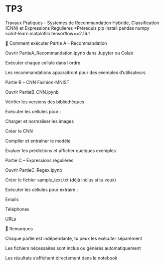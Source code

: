 # TP3
Travaux Pratiques - Systemes de Recommandation Hybride, Classification (CNN) et Expressions Regulieres
*Prérequis
pip install pandas numpy scikit-learn matplotlib tensorflow==2.16.1


🚀 Comment exécuter
Partie A – Recommandation

Ouvrir PartieA_Recommandation.ipynb dans Jupyter ou Colab

Exécuter chaque cellule dans l’ordre

Les recommandations apparaîtront pour des exemples d’utilisateurs

Partie B – CNN Fashion-MNIST

Ouvrir PartieB_CNN.ipynb

Vérifier les versions des bibliothèques

Exécuter les cellules pour :

Charger et normaliser les images

Créer le CNN

Compiler et entraîner le modèle

Évaluer les prédictions et afficher quelques exemples

Partie C – Expressions régulières

Ouvrir PartieC_Regex.ipynb

Créer le fichier sample_text.txt (déjà inclus si tu veux)

Exécuter les cellules pour extraire :

Emails

Téléphones

URLs

📌 Remarques

Chaque partie est indépendante, tu peux les exécuter séparément

Les fichiers nécessaires sont inclus ou générés automatiquement

Les résultats s’affichent directement dans le notebook
